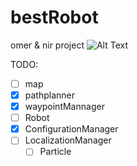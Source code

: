 # bestRobot
omer &amp; nir project
![Alt Text](http://www.sheawong.com/wp-content/uploads/2013/08/keephatin.gif)



TODO:

- [ ] map
- [x] pathplanner
- [x] waypointMannager
- [ ] Robot
- [x] ConfigurationManager
- [ ] LocalizationManager
  - [ ] Particle
